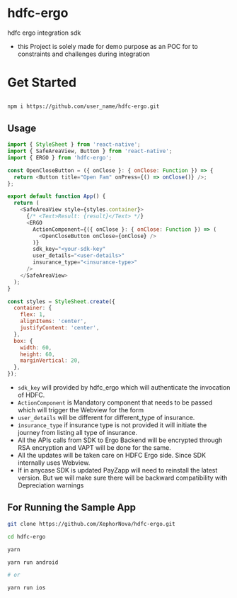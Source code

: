 # hdfc-ergo

hdfc ergo integration sdk

- this Project is solely made for demo purpose as an POC for to constraints and challenges during integration

# Get Started

##

```sh
npm i https://github.com/user_name/hdfc-ergo.git
```

## Usage

```js
import { StyleSheet } from 'react-native';
import { SafeAreaView, Button } from 'react-native';
import { ERGO } from 'hdfc-ergo';

const OpenCloseButton = ({ onClose }: { onClose: Function }) => {
  return <Button title="Open Fam" onPress={() => onClose()} />;
};

export default function App() {
  return (
    <SafeAreaView style={styles.container}>
      {/* <Text>Result: {result}</Text> */}
      <ERGO
        ActionComponent={({ onClose }: { onClose: Function }) => (
          <OpenCloseButton onClose={onClose} />
        )}
        sdk_key="<your-sdk-key"
        user_details="<user-details>"
        insurance_type="<insurance-type>"
      />
    </SafeAreaView>
  );
}

const styles = StyleSheet.create({
  container: {
    flex: 1,
    alignItems: 'center',
    justifyContent: 'center',
  },
  box: {
    width: 60,
    height: 60,
    marginVertical: 20,
  },
});
```

- `sdk_key` will provided by hdfc_ergo which will authenticate the invocation of HDFC.
- `ActionComponent` is Mandatory component that needs to be passed which will trigger the Webview for the form
- `user_details` will be different for different_type of insurance.
- `insurance_type` if insurance type is not provided it will initiate the journey from listing all type of insurance.
- All the APIs calls from SDK to Ergo Backend will be encrypted through RSA encryption and VAPT will be done for the same.
- All the updates will be taken care on HDFC Ergo side. Since SDK internally uses Webview.
- If in anycase SDK is updated PayZapp will need to reinstall the latest version. But we will make sure there will be backward compatibility with Depreciation warnings

## For Running the Sample App

```sh
git clone https://github.com/XephorNova/hdfc-ergo.git

cd hdfc-ergo

yarn

yarn run android

# or

yarn run ios

```
